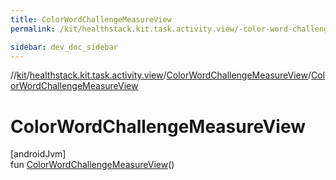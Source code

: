 ```yaml
---
title: ColorWordChallengeMeasureView
permalink: /kit/healthstack.kit.task.activity.view/-color-word-challenge-measure-view/-color-word-challenge-measure-view.html

sidebar: dev_doc_sidebar
---
```

//[kit](../../../index.html)/[healthstack.kit.task.activity.view](../index.html)/[ColorWordChallengeMeasureView](index.html)/[ColorWordChallengeMeasureView](-color-word-challenge-measure-view.html)



# ColorWordChallengeMeasureView



[androidJvm]\
fun [ColorWordChallengeMeasureView](-color-word-challenge-measure-view.html)()




